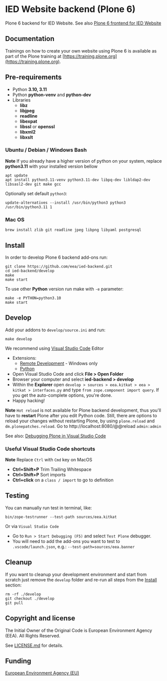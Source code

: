 # IED Website backend (Plone 6)

Plone 6 backend for IED Website. See also [Plone 6 frontend for IED Website](https://github.com/eea/ied-frontend)

## Documentation

Trainings on how to create your own website using Plone 6 is available as part of the Plone training at [https://training.plone.org](https://training.plone.org).

## Pre-requirements

- Python **3.10, 3.11**
- Python **python-venv** and **python-dev**
- Libraries
  - **libz**
  - **libjpeg**
  - **readline**
  - **libexpat**
  - **libssl** or **openssl**
  - **libxml2**
  - **libxslt**

### Ubuntu / Debian / Windows Bash

**Note** If you already have a higher version of python on your system, replace **python3.11** with your installed version bellow

    apt update
    apt install python3.11-venv python3.11-dev libpq-dev libldap2-dev libsasl2-dev git make gcc

Optionally set default `python3`:

    update-alternatives --install /usr/bin/python3 python3 /usr/bin/python3.11 1

### Mac OS

    brew install zlib git readline jpeg libpng libyaml postgresql

## Install

In order to develop Plone 6 backend add-ons run:

    git clone https://github.com/eea/ied-backend.git
    cd ied-backend/develop
    make
    make start

To use other **Python** version run make with `-e` parameter:

    make -e PYTHON=python3.10
    make start

## Develop

Add your addons to `develop/source.ini` and run:

    make develop

We recommend using [Visual Studio Code](https://code.visualstudio.com/) Editor

- Extensions:
  - [Remote Development](https://marketplace.visualstudio.com/items?itemName=ms-vscode-remote.vscode-remote-extensionpack) - Windows only
  - [Python](https://marketplace.visualstudio.com/items?itemName=ms-python.python)
- Open Visual Studio Code and click **File > Open Folder**
- Browser your computer and select **ied-backend > develop**
- Within the **Explorer** open `develop > sources > eea.kitkat > eea > kitkat > interfaces.py` and type
  `from zope.component import query`. If you get the auto-complete options, you're done.
- Happy hacking!

**Note** `Hot reload` is not available for Plone backend development, thus you'll have to **restart** Plone after you edit Python code. Still, there are options to reload your changes without restarting Plone, by using `plone.reload` and `dm.plonepatches.reload`. Go to http://localhost:8080/@@reload `admin:admin`

See also: [Debugging Plone in Visual Studio Code](https://community.plone.org/t/our-pip-based-development-workflow-for-plone/14562#debugging-plone-in-visual-studio-code-11)

### Useful Visual Studio Code shortcuts

**Note** Replace `Ctrl` with `Cmd` key on MacOS

- **Ctrl+Shift+P** Trim Trailing Whitespace
- **Ctrl+Shift+P** Sort imports
- **Ctrl+click** on a `class / import` to go to definition

## Testing

You can manually run test in terminal, like:

    bin/zope-testrunner --test-path sources/eea.kitkat

Or via `Visual Studio Code`

- Go to `Run > Start Debugging (F5)` and select `Test Plone` debugger.
- You will need to add the add-ons you want to test to `.vscode/launch.json`, e.g.: `--test-path=sources/eea.banner`

## Cleanup

If you want to cleanup your development environment and start from scratch just remove the `develop` folder and re-run all steps from the [Install](#install) section:

    rm -rf ./develop
    git checkout ./develop
    git pull

## Copyright and license

The Initial Owner of the Original Code is European Environment Agency (EEA).
All Rights Reserved.

See [LICENSE.md](https://github.com/eea/ied-backend/blob/master/LICENSE.md) for details.

## Funding

[European Environment Agency (EU)](http://eea.europa.eu)
